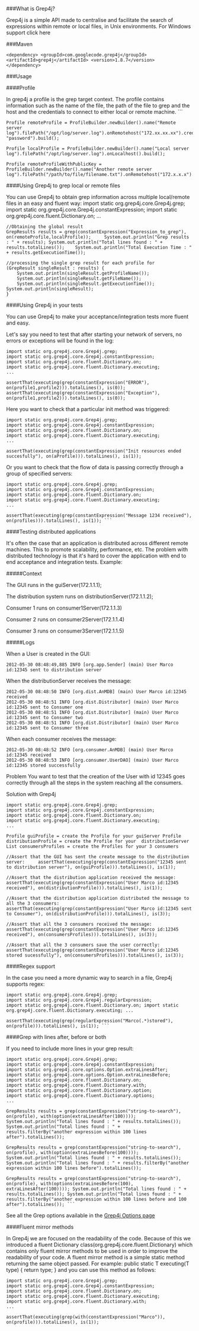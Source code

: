 ###What is Grep4j?

Grep4j is a simple API made to centralise and facilitate the search of expressions within remote or local files, in Unix environments. For Windows support click here

###Maven

    <dependency> <groupId>com.googlecode.grep4j</groupId> <artifactId>grep4j</artifactId> <version>1.8.7</version>   </dependency>

###Usage

####Profile

In grep4j a profile is the grep target context. The profile contains information such as the name of the file, the path of the file to grep and the host and the credentials to connect to either local or remote machine. ```

    Profile remoteProfile = ProfileBuilder.newBuilder().name("Remote server log").filePath("/opt/log/server.log").onRemotehost("172.xx.xx.xx").credentials("user", "password").build();

    Profile localProfile = ProfileBuilder.newBuilder().name("Local server log").filePath("/opt/log/server.log").onLocalhost().build();

    Profile remoteProfileWithPublicKey = ProfileBuilder.newBuilder().name("Another remote server log").filePath("/path/to/file/filename.txt").onRemotehost("172.x.x.x").userAuthPrivateKeyLocation("/home/user/.ssh/id_dsa").withUser("user").build();


####Using Grep4j to grep local or remote files

You can use Grep4j to obtain grep information across multiple local/remote files in an easy and fluent way: 
    import static org.grep4j.core.Grep4j.grep; 
    import static org.grep4j.core.Grep4j.constantExpression; 
    import static org.grep4j.core.fluent.Dictionary.on; 
    ...

    //Obtaining the global result 
    GrepResults results = grep(constantExpression("Expression_to_grep"), on(remoteProfile,localProfile));     System.out.println("Grep results : " + results); System.out.println("Total lines found : " + results.totalLines());    System.out.println("Total Execution Time : " + results.getExecutionTime());

    //processing the single grep result for each profile for 
    (GrepResult singleResult : results) { 
        System.out.println(singleResult.getProfileName()); 
        System.out.println(singleResult.getFileName()); 
        System.out.println(singleResult.getExecutionTime()); System.out.println(singleResult); 
    }

####Using Grep4j in your tests

You can use Grep4j to make your acceptance/integration tests more fluent and easy.

Let's say you need to test that after starting your network of servers, no errors or exceptions will be found in the log:

    import static org.grep4j.core.Grep4j.grep; 
    import static org.grep4j.core.Grep4j.constantExpression; 
    import static org.grep4j.core.fluent.Dictionary.on; 
    import static org.grep4j.core.fluent.Dictionary.executing; 
    ...

    assertThat(executing(grep(constantExpression("ERROR"), on(profile1,profile2))).totalLines(), is(0));      assertThat(executing(grep(constantExpression("Exception"), on(profile1,profile2))).totalLines(), is(0));


Here you want to check that a particular init method was triggered:

    import static org.grep4j.core.Grep4j.grep; 
    import static org.grep4j.core.Grep4j.constantExpression; 
    import static org.grep4j.core.fluent.Dictionary.on; 
    import static org.grep4j.core.fluent.Dictionary.executing; 
    ...

    assertThat(executing(grep(constantExpression("Init resources ended succesfully"), on(aProfile))).totalLines(), is(1)); 

Or you want to check that the flow of data is passing correctly through a group of specified servers:

    import static org.grep4j.core.Grep4j.grep; 
    import static org.grep4j.core.Grep4j.constantExpression;  
    import static org.grep4j.core.fluent.Dictionary.on; 
    import static org.grep4j.core.fluent.Dictionary.executing; 
    ...

    assertThat(executing(grep(constantExpression("Message 1234 received"), on(profiles))).totalLines(), is(1)); ```

####Testing distributed applications

It's often the case that an application is distributed across different remote machines. This to promote scalability, performance, etc. The problem with distributed technology is that it's hard to cover the application with end to end acceptance and integration tests. Example:

#####Context

The GUI runs in the guiServer(172.1.1.1);

The distribution system runs on distributionServer(172.1.1.2);

Consumer 1 runs on consumer1Server(172.1.1.3)

Consumer 2 runs on consumer2Server(172.1.1.4)

Consumer 3 runs on consumer3Server(172.1.1.5)

#####Logs

When a User is created in the GUI:

    2012-05-30 08:48:49,885 INFO [org.app.Sender] (main) User Marco id:12345 sent to distribution server

When the distributionServer receives the message:

    2012-05-30 08:48:50 INFO [org.dist.AnMDB] (main) User Marco id:12345 received
    2012-05-30 08:48:51 INFO [org.dist.Distributor] (main) User Marco id:12345 sent to Consumer one
    2012-05-30 08:48:51 INFO [org.dist.Distributor] (main) User Marco id:12345 sent to Consumer two
    2012-05-30 08:48:51 INFO [org.dist.Distributor] (main) User Marco id:12345 sent to Consumer three

When each consumer receives the message:

    2012-05-30 08:48:52 INFO [org.consumer.AnMDB] (main) User Marco id:12345 received
    2012-05-30 08:48:53 INFO [org.consumer.UserDAO] (main) User Marco id:12345 stored successfully

Problem
You want to test that the creation of the User with id 12345 goes correctly through all the steps in the system reaching all the consumers.

Solution with Grep4j

    import static org.grep4j.core.Grep4j.grep; 
    import static org.grep4j.core.Grep4j.constantExpression; 
    import static org.grep4j.core.fluent.Dictionary.on; 
    import static org.grep4j.core.fluent.Dictionary.executing; 
    ...

    Profile guiProfile = create the Profile for your guiServer Profile distributionProfile = create the Profile for your  distributionServer List consumersProfiles = create the Profiles for your 3 consumers

    //Assert that the GUI has sent the create message to the distribution server:     assertThat(executing(grep(constantExpression("12345 sent to distribution server"), on(guiProfile))).totalLines(), is(1));

    //Assert that the distribution application received the message: assertThat(executing(grep(constantExpression("User Marco id:12345 received"), on(distributionProfile))).totalLines(), is(1));

    //Assert that the distribution application distributed the message to all the 3 consumers:   assertThat(executing(grep(constantExpression("User Marco id:12345 sent to Consumer"), on(distributionProfile))).totalLines(), is(3));

    //Assert that all the 3 consumers received the message: assertThat(executing(grep(constantExpression("User Marco id:12345 received"), on(consumersProfiles))).totalLines(), is(3));

    //Assert that all the 3 consumers save the user correctly: assertThat(executing(grep(constantExpression("User Marco id:12345 stored sucessfully"), on(consumersProfiles))).totalLines(), is(3));


####Regex support

In the case you need a more dynamic way to search in a file, Grep4j supports regex: 

    import static org.grep4j.core.Grep4j.grep; 
    import static org.grep4j.core.Grep4j.regularExpression; 
    import static org.grep4j.core.fluent.Dictionary.on; import static org.grep4j.core.fluent.Dictionary.executing; ...

    assertThat(executing(grep(regularExpression("Marco(.*)stored"), on(profile))).totalLines(), is(1)); ```

####Grep with lines after, before or both

If you need to include more lines in your grep result:

    import static org.grep4j.core.Grep4j.grep; 
    import static org.grep4j.core.Grep4j.constantExpression; 
    import static org.grep4j.core.options.Option.extraLinesAfter; 
    import static org.grep4j.core.options.Option.extraLinesBefore; 
    import static org.grep4j.core.fluent.Dictionary.on; 
    import static org.grep4j.core.fluent.Dictionary.with; 
    import static org.grep4j.core.fluent.Dictionary.option; 
    import static org.grep4j.core.fluent.Dictionary.options; 
    ...

    GrepResults results = grep(constantExpression("string-to-search"), on(profile), with(option(extraLinesAfter(100))));   System.out.println("Total lines found : " + results.totalLines()); System.out.println("Total lines found : " +   results.filterBy("another expression within 100 lines after").totalLines());

    GrepResults results = grep(constantExpression("string-to-search"), on(profile), with(option(extraLinesBefore(100)))); System.out.println("Total lines found : " + results.totalLines()); System.out.println("Total lines found : " + results.filterBy("another expression within 100 lines before").totalLines());

    GrepResults results = grep(constantExpression("string-to-search"), on(profile), with(options(extraLinesBefore(100), extraLinesAfter(100)))); System.out.println("Total lines found : " + results.totalLines()); System.out.println("Total lines found : " + results.filterBy("another expression within 100 lines before and 100 after").totalLines()); ```

See all the Grep options available in the [Grep4j Options page](https://github.com/marcocast/grep4j/wiki/Grep-Options)

####Fluent mirror methods

In Grep4j we are focused on the readability of the code. 
Because of this we introduced a fluent Dictionary   class(org.grep4j.core.fluent.Dictionary) which contains only fluent mirror methods to be used in order to improve the readability of your code. 
A fluent mirror method is a simple static method returning the same object passed. 
For example: public static <T> T executing(T type) { return type; } and you can use this method as follows: 

    import static org.grep4j.core.Grep4j.grep; 
    import static org.grep4j.core.Grep4j.constantExpression; 
    import static org.grep4j.core.fluent.Dictionary.on; 
    import static org.grep4j.core.fluent.Dictionary.executing; 
    import static org.grep4j.core.fluent.Dictionary.with; 
    ...

    assertThat(executing(grep(with(constantExpression("Marco")), on(profile))).totalLines(), is(1));
